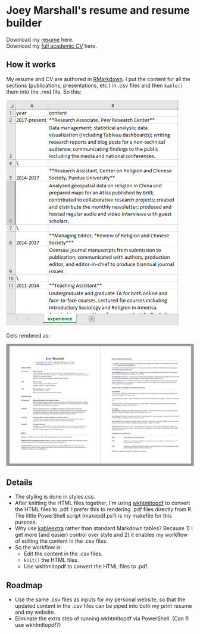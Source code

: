 # Joey Marshall's resume and resume builder
Download my [resume](resume.pdf) here.  
Download my [full academic CV](cv.pdf) here.  

## How it works
My resume and CV are authored in [RMarkdown](https://rmarkdown.rstudio.com/). I put the content for all the sections (publications, presentations, etc.) in .csv files and then ```kable()``` them into the .rmd file. So this:  

![screenshot](img/spreadsheet.PNG)

Gets rendered as:

![screenshot](img/resume.PNG)

## Details
* The styling is done in styles.css.
* After knitting the HTML files together, I'm using [wkhtmltopdf](https://wkhtmltopdf.org/) to convert the HTML files to .pdf. I prefer this to rendering .pdf files directly from R. The little PowerShell script (makepdf.ps1) is my makefile for this purpose.
* Why use [kableextra](https://github.com/haozhu233/kableExtra) rather than standard Markdown tables? Because 1) I get more (and easier) control over style and 2) it enables my workflow of editing the content in the .csv files.
* So the workflow is:
  * Edit the content in the .csv files.
  * ```knit()``` the HTML files.
  * Use wkhtmltopdf to convert the HTML files to .pdf.

## Roadmap
* Use the same .csv files as inputs for my personal website, so that the updated content in the .csv files can be piped into both my print resume and my website.
* Eliminate the extra step of running wkhtmltopdf via PowerShell. (Can R use wkhtmltopdf?)
